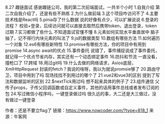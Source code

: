 8.27 趣链面试
感谢趣链公司，我的第二次前端面试，一共半个小时
1.自我介绍
第二次自我介绍了，还是有些不熟练
2.为什么做前端
3.这个项目咋访问不了
4.主要技术栈是React吗
5.pinia存了什么数据
说的好像有点少，可以扩展说说
6.登录的流程？
校验+登录，后续访问就可以直接去取然后携带token，退出登录，token过期
7.实习都做了些什么
不知道面试官懂不懂
8.元素如何实现水平垂直居中
脑子抽了，记不得行内块元素的叫法了
9.js的数据类型
10.数组有哪些方法
11.如何遍历一个对象
12.es6有哪些新特性
13.promise有哪些方法，你的项目中有用到promise
14.async await的优点
15.事件委托
说错了，事件捕捉说成了事件委托，就记得一个优点节省内存，其实还有一个动态绑定事件
16.防抖和节流
一直没看，撞枪口了
17.跨域
18.用过git吗
19.什么去做的网络请求，Axios底层，XmlHttpRequest
封装的fetch？我说的啥呀，我以为就说promsie够了
20.路由守卫，项目中用到了吗
现场找找不到用过的哪个了
21.vue2和vue3的区别
提到了写法和数据监听的区别
22.$nextTick用过吗
想不起来具体的例子了
23.组件通信
父传子props，子传父回调函数或自定义事件，其他的话用事件总线或者发布订阅的包
24.写过微信小程序吗，一键登录做过吗
很久远的事，大二还是大三做过，没有做过一键登录

作者：还是不要立flag了
链接：https://www.nowcoder.com/?type=818_1
来源：牛客网